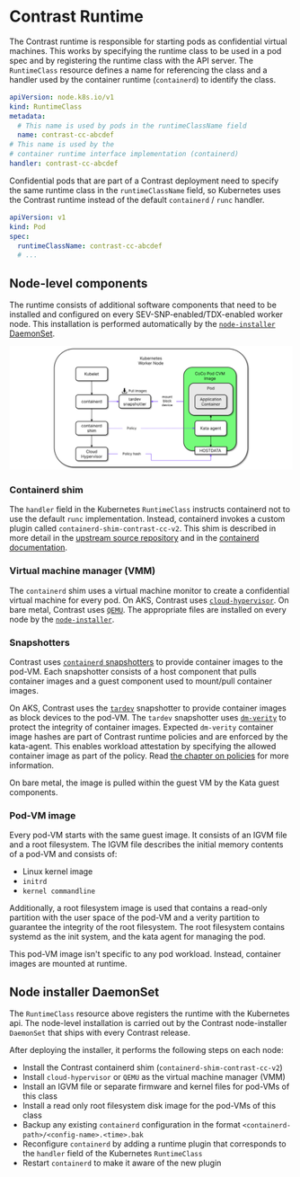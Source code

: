 # Contrast Runtime

The Contrast runtime is responsible for starting pods as confidential virtual
machines. This works by specifying the runtime class to be used in a pod spec
and by registering the runtime class with the API server. The `RuntimeClass`
resource defines a name for referencing the class and a handler used by the
container runtime (`containerd`) to identify the class.

```yaml
apiVersion: node.k8s.io/v1
kind: RuntimeClass
metadata:
  # This name is used by pods in the runtimeClassName field
  name: contrast-cc-abcdef
# This name is used by the
# container runtime interface implementation (containerd)
handler: contrast-cc-abcdef
```

Confidential pods that are part of a Contrast deployment need to specify the
same runtime class in the `runtimeClassName` field, so Kubernetes uses the
Contrast runtime instead of the default `containerd` / `runc` handler.

```yaml
apiVersion: v1
kind: Pod
spec:
  runtimeClassName: contrast-cc-abcdef
  # ...
```

## Node-level components

The runtime consists of additional software components that need to be installed
and configured on every SEV-SNP-enabled/TDX-enabled worker node. This
installation is performed automatically by the
[`node-installer` DaemonSet](#node-installer-daemonset).

![Runtime components](../_media/runtime.svg)

### Containerd shim

The `handler` field in the Kubernetes `RuntimeClass` instructs containerd not to
use the default `runc` implementation. Instead, containerd invokes a custom
plugin called `containerd-shim-contrast-cc-v2`. This shim is described in more
detail in the
[upstream source repository](https://github.com/kata-containers/kata-containers/tree/3.4.0/src/runtime)
and in the
[containerd documentation](https://github.com/containerd/containerd/blob/main/core/runtime/v2/README.md).

### Virtual machine manager (VMM)

The `containerd` shim uses a virtual machine monitor to create a confidential
virtual machine for every pod. On AKS, Contrast uses
[`cloud-hypervisor`](https://www.cloudhypervisor.org). On bare metal, Contrast
uses [`QEMU`](https://www.qemu.org/). The appropriate files are installed on
every node by the [`node-installer`](#node-installer-daemonset).

### Snapshotters

Contrast uses
[`containerd` snapshotters](https://github.com/containerd/containerd/tree/v1.7.16/docs/snapshotters/README.md)
to provide container images to the pod-VM. Each snapshotter consists of a host
component that pulls container images and a guest component used to mount/pull
container images.

On AKS, Contrast uses the
[`tardev`](https://github.com/kata-containers/tardev-snapshotter) snapshotter to
provide container images as block devices to the pod-VM. The `tardev`
snapshotter uses
[`dm-verity`](https://docs.kernel.org/admin-guide/device-mapper/verity.html) to
protect the integrity of container images. Expected `dm-verity` container image
hashes are part of Contrast runtime policies and are enforced by the kata-agent.
This enables workload attestation by specifying the allowed container image as
part of the policy. Read [the chapter on policies](policies.md) for more
information.

On bare metal, the image is pulled within the guest VM by the Kata guest
components.

### Pod-VM image

Every pod-VM starts with the same guest image. It consists of an IGVM file and a
root filesystem. The IGVM file describes the initial memory contents of a pod-VM
and consists of:

- Linux kernel image
- `initrd`
- `kernel commandline`

Additionally, a root filesystem image is used that contains a read-only
partition with the user space of the pod-VM and a verity partition to guarantee
the integrity of the root filesystem. The root filesystem contains systemd as
the init system, and the kata agent for managing the pod.

This pod-VM image isn't specific to any pod workload. Instead, container images
are mounted at runtime.

## Node installer DaemonSet

The `RuntimeClass` resource above registers the runtime with the Kubernetes api.
The node-level installation is carried out by the Contrast node-installer
`DaemonSet` that ships with every Contrast release.

After deploying the installer, it performs the following steps on each node:

- Install the Contrast containerd shim (`containerd-shim-contrast-cc-v2`)
- Install `cloud-hypervisor` or `QEMU` as the virtual machine manager (VMM)
- Install an IGVM file or separate firmware and kernel files for pod-VMs of this
  class
- Install a read only root filesystem disk image for the pod-VMs of this class
- Backup any existing `containerd` configuration in the format
  `<containerd-path>/<config-name>.<time>.bak`
- Reconfigure `containerd` by adding a runtime plugin that corresponds to the
  `handler` field of the Kubernetes `RuntimeClass`
- Restart `containerd` to make it aware of the new plugin
